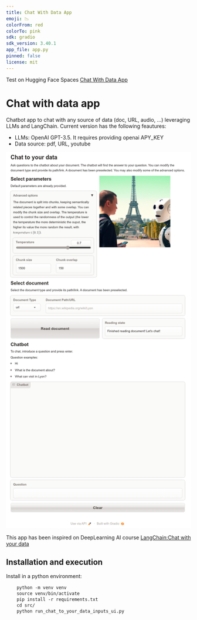 ```yaml
---
title: Chat With Data App
emoji: 📉
colorFrom: red
colorTo: pink
sdk: gradio
sdk_version: 3.40.1
app_file: app.py
pinned: false
license: mit
---
```


Test on Hugging Face Spaces [Chat With Data App](https://huggingface.co/spaces/abascal/chat_with_data_app)

# Chat with data app
Chatbot app to chat with any source of data (doc, URL, audio, ...) leveraging LLMs and LangChain. Current version has the following feautures:
- LLMs: OpenAI GPT-3.5. It requires providing openai APY_KEY
- Data source: pdf, URL, youtube

![](https://github.com/jabascal/chat_with_data_app/blob/main/figures/app_ui.png)

This app has been inspired on DeepLearning AI course [LangChain:Chat with your data](https://www.deeplearning.ai/short-courses/langchain-chat-with-your-data)

## Installation and execution
Install in a python environment:
```
    python -m venv venv
    source venv/bin/activate
    pip install -r requirements.txt
    cd src/
    python run_chat_to_your_data_inputs_ui.py
```

